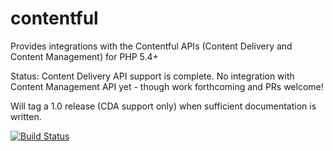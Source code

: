 contentful
==========

Provides integrations with the Contentful APIs (Content Delivery and Content Management) for PHP 5.4+

Status: Content Delivery API support is complete. No integration with Content Management API yet - though work forthcoming and PRs welcome!

Will tag a 1.0 release (CDA support only) when sufficient documentation is written.

[![Build Status](https://api.travis-ci.org/usemarkup/contentful.png?branch=master)](http://travis-ci.org/usemarkup/contentful)
